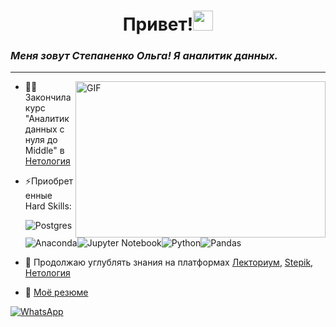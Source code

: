 
<h1 align="center">Привет!<img src="https://github.com/blackcater/blackcater/raw/main/images/Hi.gif" height="32"/></h1>



### _Меня зовут Степаненко Ольга! Я аналитик данных._
   
   ***
<img align="right" height="250" width="400" alt="GIF" src="https://www.shutterstock.com/image-photo/big-data-analytics-provide-valuable-600nw-2366137569.jpg"/>

- 👩‍🎓 Закончила курс "Аналитик данных с нуля до Middle" в [Нетология](https://netology.ru/programs/data_analyst_ultimate#/)
- ⚡Приобретенные Hard Skills:
  
  ![Postgres](https://img.shields.io/badge/postgres-%23316192.svg?style=for-the-badge&logo=postgresql&logoColor=white)![Anaconda](https://img.shields.io/badge/Anaconda-%2344A833.svg?style=for-the-badge&logo=anaconda&logoColor=white)![Jupyter Notebook](https://img.shields.io/badge/jupyter-%23FA0F00.svg?style=for-the-badge&logo=jupyter&logoColor=white)![Python](https://img.shields.io/badge/python-3670A0?style=for-the-badge&logo=python&logoColor=ffdd54)![Pandas](https://img.shields.io/badge/pandas-%23150458.svg?style=for-the-badge&logo=pandas&logoColor=white)
  
- 🌱 Продолжаю углублять знания на платформах [Лекториум](https://www.lektorium.tv/?ysclid=li7acqg8kj374287921),  [Stepik](https://stepik.org/catalog), [Нетология](https://netology.ru)
- 📜 [Моё резюме](https://spb.hh.ru/resume/c203160cff0e8a60b80039ed1f41334b664745?customDomain=1)


[![WhatsApp](https://img.shields.io/badge/WhatsApp-25D366?style=for-the-badge&logo=whatsapp&logoColor=white)](https://wa.me/89633450009)
